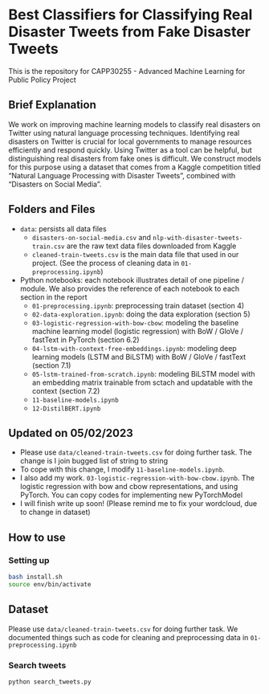 # Best Classifiers for Classifying Real Disaster Tweets from Fake Disaster Tweets

This is the repository for CAPP30255 - Advanced Machine Learning for Public Policy Project

## Brief Explanation
We work on improving machine learning models to classify real disasters on Twitter using natural language processing techniques. Identifying real disasters on Twitter is crucial for local governments to manage resources efficiently and respond quickly. Using Twitter as a tool can be helpful, but distinguishing real disasters from fake ones is difficult. We construct models for this purpose using a dataset that comes from a Kaggle competition titled “Natural Language Processing with Disaster Tweets”, combined with “Disasters on Social Media”.

## Folders and Files

- `data`: persists all data files
    - `disasters-on-social-media.csv` and `nlp-with-disaster-tweets-train.csv` are the raw text data files downloaded from Kaggle
    - `cleaned-train-tweets.csv` is the main data file that used in our project. (See the process of cleaning data in `01-preprocessing.ipynb`)
- Python notebooks: each notebook illustrates detail of one pipeline / module. We also provides the reference of each notebook to each section in the report
    - `01-preprocessing.ipynb`: preprocessing train dataset (section 4)
    - `02-data-exploration.ipynb`: doing the data exploration (section 5)
    - `03-logistic-regression-with-bow-cbow`: modeling the baseline machine learning model (logistic regression) with BoW / GloVe / fastText in PyTorch (section 6.2)
    - `04-lstm-with-context-free-embeddings.ipynb`: modeling deep learning models (LSTM and BiLSTM) with BoW / GloVe / fastText (section 7.1)
    - `05-lstm-trained-from-scratch.ipynb`: modeling BiLSTM model with an embedding matrix trainable from sctach and updatable with the context (section 7.2)
    - `11-baseline-models.ipynb`
    - `12-DistilBERT.ipynb`
 

## Updated on 05/02/2023

- Please use `data/cleaned-train-tweets.csv` for doing further task. The change is I join bugged list of string to string
- To cope with this change, I modify `11-baseline-models.ipynb`.
- I also add my work. `03-logistic-regression-with-bow-cbow.ipynb`. The logistic regression with bow and cbow representations, and using PyTorch. You can copy codes for implementing new PyTorchModel 
- I will finish write up soon! (Please remind me to fix your wordcloud, due to change in dataset)


## How to use
### Setting up
``` sh
bash install.sh
source env/bin/activate
```

## Dataset
Please use `data/cleaned-train-tweets.csv` for doing further task.
We documented things such as code for cleaning and preprocessing data in `01-preprocessing.ipynb`



### Search tweets
``` py
python search_tweets.py
```

